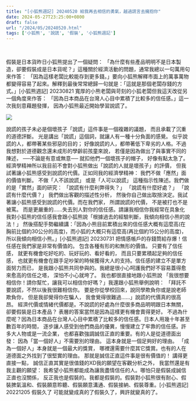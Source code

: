 ```yaml
---
title: "[小狐熊週記] 20240520 給我再去相信的勇氣，越過謊言去擁抱你"
date: 2024-05-27T23:25:00+0800
draft: false
url: "/2024/05/20240520.html"
tags: ['小狐熊', '說謊', '假裝', '小狐熊週記']
---
```


 

假裝是日本貨昨日小狐熊提出了一個疑問：
「為什麼有些產品明明不是日本製造，卻要假裝成是日本貨呢？」這種關於經濟活動的問題，通常我總以一句萬用句來作答：
「因為這樣老闆比較能存到更多錢。」要向小狐熊解釋市面上的萬事萬物都變得容易了起來。解釋到最後常常總歸一句就是：「這就是那個老闆存錢的方式。」[小狐熊週記] 20230821 寬厚的小熊老闆與苛刻的小狐老闆但我這天改從另一個角度來作答：
「因為日本商品在台灣人心目中累積了比較多的信任感。」這一次我刻意藉題發揮，
因為小狐熊最近開始學習說謊了。

![](https://blogger.googleusercontent.com/img/b/R29vZ2xl/AVvXsEgxfjXf9_v_bO4ILYEzccjbH9zhkXZQ9NrSC05aiLGL_l9ZnDLYLSOW2M0lmuzUXu_yK9c6OX3cNSZMD_1eC6rvXRFgSrtXargwuWRHKuu56Ew7TuOVUOfhNxVNjmbsUFmQim9TDN2wAwUQ9vJjG286f0KM1vM-0A6uSIibBOqLi5phun2WXIfAHHAH1ZY/s320/image.png)




說謊的孩子未必是個壞孩子「說謊」這件事是一個複雜的議題， 而且承載了沉重的道德評斷。
光是講出「說謊」這個詞，就讓人有一種十分負面的感覺。
似乎說謊的人，都帶著某些邪惡的目的；
好像說謊的人，都帶著低下卑劣的人格。不過我想對於道德觀念還未成形的學齡前孩童來說，
若僅是因為做出了與事實不同的陳述，
──不論是有意或無意──
就扣他們一個壞孩子的帽子，
好像有點太急了。經濟學精神所以我目前不會對小狐熊做出「說謊的人就是壞孩子」的評價，
但我試著讓小狐熊感受到說謊的代價。正如同我的經濟學精神：
我們不做「應然」面的價值判斷。
不做「人不該說謊」
或是「人可以說謊」
這種指示性陳述。我們做的是「實然」面的研究：
「說謊有什麼利弊得失？」
「說謊有什麼好處？」
「說謊有什麼代價？」
我們做出客觀的描述性分析，
然後你自己做出取捨決定。我試著讓小狐熊感受到說謊的代價。而在我們家，
所謂說謊的代價，
不是被打也不是被罵。
而是更嚴重的……失去別人對你的信任感。請讓我相信你我經常在具象化我對小狐熊的信任感我會跟小狐熊說「根據過去的經驗判斷，我傾向相信小熊的說法！」 然後搭配手勢繼續講：「因為小熊目前累積出來的信任感大概有這麼高(在胸前比個約30公分的高度)，而小狐的大概只有這麼高(再比個約15公分的高度)，所以我傾向相信小熊。」[小狐熊週記] 20230731 把情感帳戶的存錢筒給存爆！信任感在我們家是非常有價值的。
包含各種有形的和無形的價值。
只要有了信任感，
就更有機會吃好吃的、玩好玩的、看好看的，
而且只要累積起足夠的信任感，
也就更有機會在跟手足吵架的時候獲得大人的支持。信任感的建立不是單方面努力而已，
是我跟小狐熊共同參與的。我總是很小心呵護我們好不容易蓋得愈來愈高的信任之塔，
深怕不小心就垮了。
我也都很直接地跟小狐熊說
「我很想要相信你！請你幫忙，讓我可以相信你好嗎？」我還跟小狐熊舉例說明：
「拜託不要說謊，不然以後我很難相信你。
要是你從學校回來，說同學欺負你或是說老師欺負你，
但是我卻覺得你在騙人，
我會覺得很難過……」說謊的代價真的很高昂。
經濟代價或情緒代價都是。不說謊的好處為什麼很多商品明明跟日本無關， 卻要假裝是日本產品？
表層的答案當然是因為這樣更有機會賣得更好。
不過為什麼呢？因為日本商品在台灣人心目中累積了比較多的信任感。日本人用幾十年甚至數百年的時間，
逐步讓人感受到他們商品的優異，慢慢建立了牢靠的信任感。許多大人物或是一流企業，
也都喜歡強調誠信正直的重要。有的人是從道德面出發：
因為「當一個好人」不需要別的理由。
這本身就是一個足夠好的理由。
「成為一個好人」本身就是一個最大的獎賞，
哪裡還需要什麼其它獎賞。也有的人在道德面之外找到了很堅實的理由。
那就是誠信正直這件事是很有價值的！
講得更直接一點，
誠信正直其實是很值錢的XD我的願望在客觀分析之外， 我當然還是有我主觀的願望：
我希望小狐熊都能成為讓我盡情信任的人。哪怕只是假裝成誠信正直也沒關係，
反正我也是假裝的。我都是假裝的。假裝對小狐熊很有耐心、假裝脾氣溫和、假裝願意聆聽、假裝願意溝通、假裝接納、假裝尊重。[小狐熊週記] 20221205 假裝久了 可能就變成真的了假裝久了，興許就變真的了。
